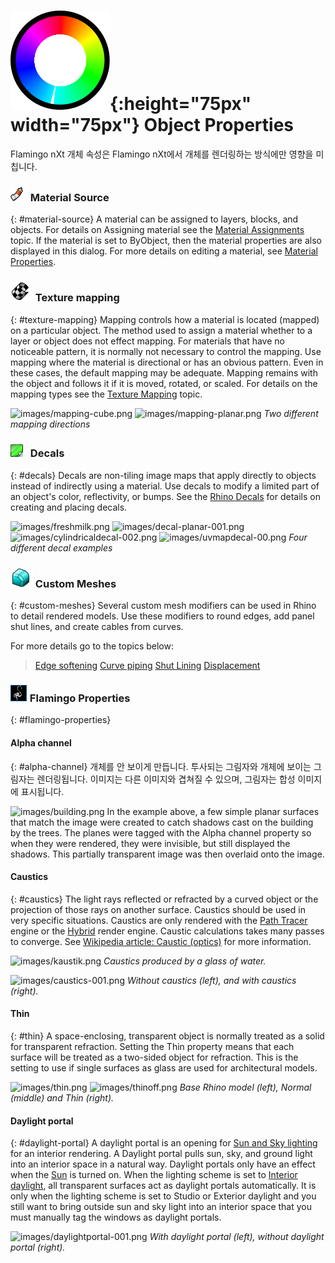---
---


#  ![images/properties.svg](images/properties.svg){:height="75px" width="75px"} Object Properties
Flamingo nXt 개체 속성은 Flamingo nXt에서 개체를 렌더링하는 방식에만 영향을 미칩니다.

### ![images/materialtab.png](images/materialtab.png) Material Source
{: #material-source}
A material can be assigned to layers, blocks, and objects.  For details on Assigning material see the [Material Assignments](material_assignment.html) topic. If the material is set to ByObject, then the material properties are also displayed in this dialog.  For more details on editing a material, see [Material Properties](material-type-simple.html).

### ![images/apply-cylindrical-mapping.png](images/apply-cylindrical-mapping.png) Texture mapping
{: #texture-mapping}
Mapping controls how a material is located (mapped) on a particular object. The method used to assign a material whether to a layer or object does not effect mapping. For materials that have no noticeable pattern, it is normally not necessary to control the mapping. Use mapping where the material is directional or has an obvious pattern. Even in these cases, the default mapping may be adequate. Mapping remains with the object and follows it if it is moved, rotated, or scaled. For details on the mapping types see the [Texture Mapping](http://docs.mcneel.com/rhino/5/help/en-us/index.htm#properties/texturemapping.htm) topic.

![images/mapping-cube.png](images/mapping-cube.png) ![images/mapping-planar.png](images/mapping-planar.png)
*Two different mapping directions*

### ![images/decalproperties.png](images/decalproperties.png) Decals
{: #decals}
Decals are non-tiling image maps that apply directly to objects instead of indirectly using a material. Use decals to modify a limited part of an object's color, reflectivity, or bumps. See the [Rhino Decals](http://docs.mcneel.com/rhino/5/help/en-us/index.htm#properties/decal.htm) for details on creating and placing decals.

![images/freshmilk.png](images/freshmilk.png) ![images/decal-planar-001.png](images/decal-planar-001.png)
![images/cylindricaldecal-002.png](images/cylindricaldecal-002.png) ![images/uvmapdecal-00.png](images/uvmapdecal-00.png)
*Four different decal examples*

### ![images/apply-edge-softening.png](images/apply-edge-softening.png) Custom Meshes
{: #custom-meshes}
Several custom mesh modifiers can be used in Rhino to detail rendered models. Use these modifiers to round edges, add panel shut lines, and create cables from curves.

For more details go to the topics below:

>[Edge softening](http://docs.mcneel.com/rhino/5/help/en-us/index.htm#commands/applyedgesoftening.htm)
>[Curve piping](http://docs.mcneel.com/rhino/5/help/en-us/index.htm#commands/applycurvepiping.htm)
>[Shut Lining](http://docs.mcneel.com/rhino/5/help/en-us/index.htm#commands/applyshutlining.htm)
>[Displacement](http://docs.mcneel.com/rhino/5/help/en-us/index.htm#commands/applydisplacement.htm)

### ![images/object-flamingo.png](images/object-flamingo.png) Flamingo Properties
{: #flamingo-properties}

#### Alpha channel
{: #alpha-channel}
개체를 안 보이게 만듭니다. 투사되는 그림자와 개체에 보이는 그림자는 렌더링됩니다. 이미지는 다른 이미지와 겹쳐질 수 있으며, 그림자는 합성 이미지에 표시됩니다.

![images/building.png](images/building.png)
In the example above, a few simple planar surfaces that match the image were created to catch shadows cast on the building by the trees. The planes were tagged with the Alpha channel property so when they were rendered, they were invisible, but still displayed the shadows. This partially transparent image was then overlaid onto the image.

#### Caustics
{: #caustics}
The light rays reflected or refracted by a curved object or the projection of those rays on another surface. Caustics should be used in very specific situations. Caustics are only rendered with the [Path Tracer](render-tab.html#path-tracer) engine or the [Hybrid](render-tab.html#hybrid) render engine.  Caustic calculations takes many passes to converge. See [Wikipedia article: Caustic (optics)](http://en.wikipedia.org/wiki/Caustic_(optics)) for more information.

![images/kaustik.png](images/kaustik.png)
*Caustics produced by a glass of water.*

![images/caustics-001.png](images/caustics-001.png)
*Without caustics (left), and with caustics (right).*

#### Thin
{: #thin}
A space-enclosing, transparent object is normally treated as a solid for transparent refraction. Setting the Thin property means that each surface will be treated as a two-sided object for refraction. This is the setting to use if single surfaces as glass are used for architectural models.

![images/thin.png](images/thin.png) ![images/thinoff.png](images/thinoff.png)
*Base Rhino model (left), Normal (middle) and Thin (right).*

#### Daylight portal
{: #daylight-portal}
A daylight portal is an opening for [Sun and Sky lighting](lighting-tab.html#interior-daylight) for an interior rendering. A Daylight portal pulls sun, sky, and ground light into an interior space in a natural way. Daylight portals only have an effect when the [Sun](sun-and-sky-tabs.html#sun) is turned on. When the lighting scheme is set to [Interior daylight](lighting-tab.html#interior-daylight), all transparent surfaces act as daylight portals automatically. It is only when the lighting scheme is set to Studio or Exterior daylight and you still want to bring outside sun and sky light into an interior space that you must manually tag the windows as daylight portals.

![images/daylightportal-001.png](images/daylightportal-001.png)
*With daylight portal (left), without daylight portal (right).*
